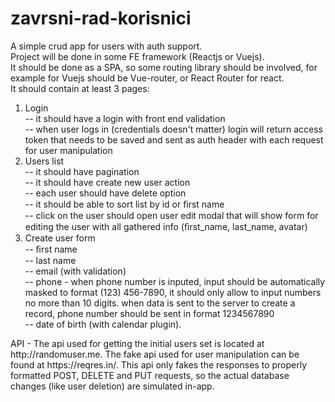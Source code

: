 # zavrsni-rad-korisnici

A simple crud app for users with auth support.<br>
Project will be done in some FE framework (Reactjs or Vuejs).<br>
It should be done as a SPA, so some routing library should be involved, for example for Vuejs should be Vue-router, or React Router for react.<br>
It should contain at least 3 pages:<br>
<ol>
  <li>Login <br>
    -- it should have a login with front end validation <br>
    -- when user logs in (credentials doesn't matter) login will return access token that needs to be saved and sent as auth header with each request for user manipulation
  </li>
  <li>Users list <br>
    -- it should have pagination <br>
    -- it should have create new user action <br>
    -- each user should have delete option <br>
    -- it should be able to sort list by id or ﬁrst name <br>
    -- click on the user should open user edit modal that will show form for editing the user with all gathered info (ﬁrst_name, last_name, avatar)
  </li>
  <li>Create user form <br>
    -- ﬁrst name <br>
    -- last name <br>
    -- email (with validation) <br>
    -- phone - when phone number is inputed, input should be automatically masked to format (123) 456-7890, it should only allow to input numbers no more than 10 digits. when data is sent to the server to create a record, phone number should be sent in format 1234567890  <br>
    -- date of birth (with calendar plugin).<br>
  </li>
</ol>  
API - The api used for getting the initial users set is located at http://randomuser.me. The fake api used for user manipulation can be found at https://reqres.in/. This api only fakes the responses to properly formatted POST, DELETE and PUT requests, so the actual database changes (like user deletion) are simulated in-app.